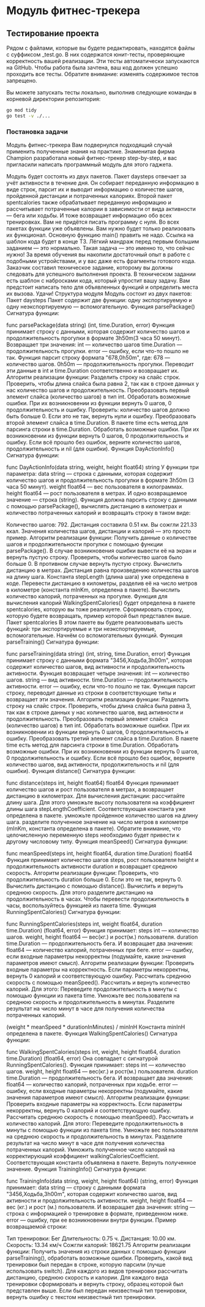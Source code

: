 # Модуль фитнес-трекера

## Тестирование проекта

Рядом с файлами, которые вы будете редактировать, находятся файлы с суффиксом _test.go. В них содержатся юнит-тесты, проверяющие корректность вашей реализации. Эти тесты автоматически запускаются на GitHub. Чтобы работа была зачтена, ваш код должен успешно проходить все тесты. Обратите внимание: изменять содержимое тестов запрещено.

Вы можете запускать тесты локально, выполнив следующие команды в корневой директории репозитория:

```bash
go mod tidy
go test -v ./...
```



###  Постановка задачи

Модуль фитнес-трекера
Вам подвернулся подходящий случай применить полученные знания на практике. Знаменитая фирма Champion разработала новый фитнес-трекер step-by-step, и вас пригласили написать программный модуль для этого гаджета. 

Модуль будет состоять из двух пакетов. 
Пакет daysteps отвечает за учёт активности в течение дня. Он собирает переданную информацию в виде строк, парсит их и выводит информацию о количестве шагов, пройденной дистанции и потраченных калориях.
Второй пакет spentcalories также обрабатывает переданную информацию и рассчитывает потраченные калории в зависимости от вида активности — бега или ходьбы. И тоже возвращает информацию обо всех тренировках.
Вам не придётся писать программу с нуля. Во всех пакетах функции уже объявлены. Вам нужно будет только реализовать их функционал. Основную функцию main() править не надо. Ссылка на шаблон кода будет в конце ТЗ.
Лёгкий мандраж перед первым большим заданием — это нормально. Такая задача — это именно то, что сейчас нужно! За время обучения вы накопили достаточный опыт в работе с подобными устройствами, и у вас даже есть фрагменты готового кода.
Заказчик составил техническое задание, которому вы должны следовать для успешного выполнения проекта. В техническом задании есть шаблон с набросками кода, который упростит вашу задачу. Вам предстоит написать тело для объявленных функций и определить места их вызова. Удачи!
Структура модуля
Модуль состоит из двух пакетов:
Пакет daysteps
Пакет содержит две функции: одну экспортируемую и одну неэкспортируемую — вспомогательную.
Функция parsePackage()
Сигнатура функции:

func parsePackage(data string) (int, time.Duration, error) 
Функция принимает строку с данными, которая содержит количество шагов и продолжительность прогулки в формате 3h50m(3 часа 50 минут). Возвращает три значения:
int — количество шагов
time.Duration — продолжительность прогулки.
error — ошибку, если что-то пошло не так.
Функция парсит строку формата "678,0h50m", где:
678 — количество шагов.
0h50m — продолжительность прогулки.
Переводит эти данные в int и time.Duration соответственно и возвращает их. 
Алгоритм реализации функции:
Разделить строку на слайс строк.
Проверить, чтобы длина слайса была равна 2, так как в строке данных у нас количество шагов и продолжительность.
Преобразовать первый элемент слайса (количество шагов) в тип int. Обработать возможные ошибки. При их возникновении из функции вернуть 0 шагов, 0 продолжительность и ошибку.
Проверить: количество шагов должно быть больше 0. Если это не так, вернуть нули и ошибку.
Преобразовать второй элемент слайса в time.Duration. В пакете time есть метод для парсинга строки в time.Duration. Обработать возможные ошибки. При их возникновении из функции вернуть 0 шагов, 0 продолжительность и ошибку.
Если всё прошло без ошибок, верните количество шагов, продолжительность и nil (для ошибки).
Функция DayActionInfo()
Сигнатура функции:

func DayActionInfo(data string, weight, height float64) string 
У функции три параметра:
data string — строка с данными, которая содержит количество шагов и продолжительность прогулки в формате 3h50m (3 часа 50 минут).
weight float64 — вес пользователя в килограммах.
height float64 — рост пользователя в метрах.
И одно возвращаемое значение — строка (string).
Функция должна парсить строку с данными с помощью parsePackage(), вычислять дистанцию в километрах и количество потраченных калорий и возвращать строку в таком виде: 

Количество шагов: 792.
Дистанция составила 0.51 км.
Вы сожгли 221.33 ккал. 
Значения количества шагов, дистанции и калорий — это просто пример.
Алгоритм реализации функции:
Получить данные о количестве шагов и продолжительности прогулки с помощью функции parsePackage(). В случае возникновения ошибки вывести её на экран и вернуть пустую строку.
Проверить, чтобы количество шагов было больше 0. В противном случае вернуть пустую строку.
Вычислить дистанцию в метрах. Дистанция равна произведению количества шагов на длину шага. Константа stepLength (длина шага) уже определена в коде.
Перевести дистанцию в километры, разделив её на число метров в километре (константа mInKm, определена в пакете).
Вычислить количество калорий, потраченных на прогулке. Функция для вычисления калорий WalkingSpentCalories() будет определена в пакете spentcalories, которую вы тоже реализуете.
Сформировать строку, которую будете возвращать, пример которой был представлен выше.
Пакет spentcalories
В этом пакете вы будете реализовывать шесть функций: три экспортируемые и три неэкспортируемые, вспомогательные. Начнём со вспомогательных функций.
Функция parseTraining()
Сигнатура функции:

func parseTraining(data string) (int, string, time.Duration, error) 
Функция принимает строку с данными формата "3456,Ходьба,3h00m", которая содержит количество шагов, вид активности и продолжительность активности. Функция возвращает четыре значения:
int — количество шагов.
string — вид активности.
time.Duration — продолжительность активности.
error — ошибку, если что-то пошло не так.
Функция парсит строку, переводит данные из строки в соответствующие типы и возвращает эти значения.
Алгоритм реализации функции:
Разделить строку на слайс строк.
Проверить, чтобы длина слайса была равна 3, так как в строке данных у нас количество шагов, вид активности и продолжительность.
Преобразовать первый элемент слайса (количество шагов) в тип int. Обработать возможные ошибки. При их возникновении из функции вернуть 0 шагов, 0 продолжительность и ошибку.
Преобразовать третий элемент слайса в time.Duration. В пакете time есть метод для парсинга строки в time.Duration. Обработать возможные ошибки. При их возникновении из функции вернуть 0 шагов, 0 продолжительность и ошибку.
Если всё прошло без ошибок, верните количество шагов, вид активности, продолжительность и nil (для ошибки).
Функция distance()
Сигнатура функции:

func distance(steps int, height float64) float64 
Функция принимает количество шагов и рост пользователя в метрах, а возвращает дистанцию в километрах.
Для вычисления дистанции:
рассчитайте длину шага. Для этого умножьте высоту пользователя на коэффициент длины шага stepLengthCoefficient. Соответствующая константа уже определена в пакете.
умножьте пройденное количество шагов на длину шага.
разделите полученное значение на число метров в километре (mInKm, константа определена в пакете).
Обратите внимание, что целочисленную переменную steps необходимо будет привести к другому числовому типу.
Функция meanSpeed()
Сигнатура функции:

func meanSpeed(steps int, height float64, duration time.Duration) float64 
Функция принимает количество шагов steps, рост пользователя height и продолжительность активности duration  и возвращает среднюю скорость.
Алгоритм реализации функции:
Проверить, что продолжительность duration больше 0. Если это не так, вернуть 0.
Вычислить дистанцию с помощью distance().
Вычислить и вернуть среднюю скорость. Для этого разделите дистанцию на продолжительность в часах. Чтобы перевести продолжительность в часы, воспользуйтесь функцией из пакета time.
Функция RunningSpentCalories()
Сигнатура функции:

func RunningSpentCalories(steps int, weight float64, duration time.Duration) (float64, error) 
Функция принимает:
steps int — количество шагов.
weight, height float64 — вес(кг.) и рост(м.) пользователя.
duration time.Duration — продолжительность бега.
И возвращает два значения:
float64 — количество калорий, потраченных при беге.
error — ошибку, если входные параметры некорректны (подумайте, какие значения параметров имеют смысл).
Алгоритм реализации функции:
Проверить входные параметры на корректность. Если параметры некорректны, вернуть 0 калорий и соответствующую ошибку.
Рассчитать среднюю скорость с помощью meanSpeed().
Рассчитать и вернуть количество калорий. Для этого:
Переведите продолжительность в минуты с помощью функции из пакета time.
Умножьте вес пользователя на среднюю скорость и продолжительность в минутах.
Разделите результат на число минут в часе для получения количества потраченных калорий.

(weight * meanSpeed * durationInMinutes) / minInH 
Константа minInH определена в пакете.
Функция WalkingSpentCalories()
Сигнатура функции:

func WalkingSpentCalories(steps int, weight, height float64, duration time.Duration) (float64, error) 
Она совпадает с сигнатурой RunningSpentCalories(). Функция принимает:
steps int — количество шагов.
weight, height float64 — вес(кг.) и рост(м.) пользователя.
duration time.Duration — продолжительность бега.
И возвращает два значения:
float64 — количество калорий, потраченных при ходьбе.
error — ошибку, если входные параметры некорректны (подумайте, какие значения параметров имеют смысл).
Алгоритм реализации функции:
Проверить входные параметры на корректность. Если параметры некорректны, вернуть 0 калорий и соответствующую ошибку.
Рассчитать среднюю скорость с помощью meanSpeed().
Рассчитать и количество калорий. Для этого:
Переведите продолжительность в минуты с помощью функции из пакета time.
Умножьте вес пользователя на среднюю скорость и продолжительность в минутах.
Разделите результат на число минут в часе для получения количества потраченных калорий.
Умножить полученное число калорий на корректирующий коэффициент walkingCaloriesCoefficient. Соответствующая константа объявляена в пакете. Вернуть полученное значение.
Функция TrainingInfo()
Сигнатура функции:

func TrainingInfo(data string, weight, height float64) (string, error) 
Функция принимает:
data string — строку с данными формата "3456,Ходьба,3h00m", которая содержит количество шагов, вид активности и продолжительность активности.
weight, height float64 — вес (кг.) и рост (м.) пользователя.
И возвращает два значения:
string — строка с информацией о тренировке в формате, приведенном ниже.
error — ошибку, при ее возникновении внутри функции.
Пример возвращаемой строки:

Тип тренировки: Бег
Длительность: 0.75 ч.
Дистанция: 10.00 км.
Скорость: 13.34 км/ч
Сожгли калорий: 18621.75 
Алгоритм реализации функции:
Получить значения из строки данных с помощью функции parseTraining(), обработать возможные ошибки.
Проверить, какой вид тренировки был передан в строке, которую парсили (лучше использовать switch). Для каждого из видов тренировки рассчитать дистанцию, среднюю скорость и калории.
Для каждого вида тренировки сформировать и вернуть строку, образец которой был представлен выше.
Если был передан неизвестный тип тренировки, вернуть ошибку с текстом неизвестный тип тренировки.
